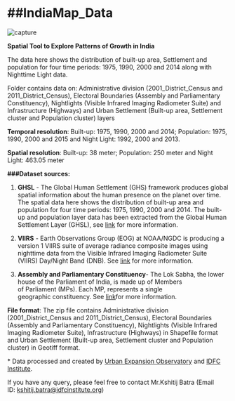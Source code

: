 \#\#IndiaMap_Data
=================

![capture](<https://user-images.githubusercontent.com/25239463/32883092-6fd1bb36-cadc-11e7-837e-ac44d6917719.JPG>)

**Spatial Tool to Explore Patterns of Growth in India**

The data here shows the distribution of built-up area, Settlement and population
for four time periods: 1975, 1990, 2000 and 2014 along with Nighttime Light
data.

Folder contains data on: Administrative division (2001_District_Census and
2011_District_Census), Electoral Boundaries (Assembly and Parliamentary
Constituency), Nightlights (Visible Infrared Imaging Radiometer Suite) and
Infrastructure (Highways) and Urban Settlement (Built-up area, Settlement
cluster and Population cluster) layers

**Temporal resolution**: Built-up: 1975, 1990, 2000 and 2014; Population: 1975,
1990, 2000 and 2015 and Night Light: 1992, 2000 and 2013.

**Spatial resolution**: Built-up: 38 meter; Population: 250 meter and Night
Light: 463.05 meter

**\#\#\#Dataset sources:**

1.  **GHSL** - The Global Human Settlement (GHS) framework produces global
    spatial information about the human presence on the planet over time. The
    spatial data here shows the distribution of built-up area and population for
    four time periods: 1975, 1990, 2000 and 2014. The built-up and population
    layer data has been extracted from the Global Human Settlement Layer (GHSL),
    see [link](http://ghsl.jrc.ec.europa.eu/) for more information.

2.  **VIIRS** - Earth Observations Group (EOG) at NOAA/NGDC is producing a
    version 1 VIIRS suite of average radiance composite images using nighttime
    data from the Visible Infrared Imaging Radiometer Suite (VIIRS) Day/Night
    Band (DNB).
    See [link](https://ngdc.noaa.gov/eog/viirs/download_dnb_composites.html) for
    more information.

3.  **Assembly and Parliamentary Constituency**- The Lok Sabha, the lower house
    of the Parliament of India, is made up of Members of Parliament (MPs). Each
    MP, represents a single geographic constituency. See [link](
    https://pub.uni-bielefeld.de/data/2674065)for more information.

**File format**: The zip file contains Administrative division
(2001_District_Census and 2011_District_Census), Electoral Boundaries (Assembly
and Parliamentary Constituency), Nightlights (Visible Infrared Imaging
Radiometer Suite), Infrastructure (Highways) in Shapefile format and Urban
Settlement (Built-up area, Settlement cluster and Population cluster) in Geotiff
format.

\* Data processed and created by [Urban Expansion
Observatory](http://uxo.mes.ac.in/) and [IDFC
Institute](http://www.idfcinstitute.org/).

If you have any query, please feel free to contact Mr.Kshitij Batra (Email
ID: <kshitij.batra@idfcinstitute.org>)
